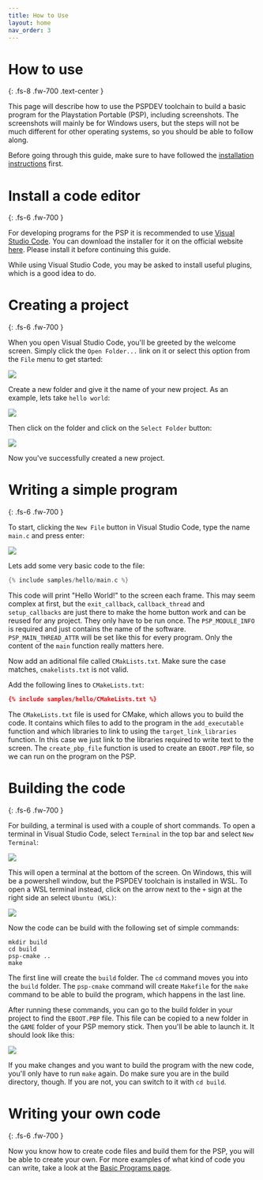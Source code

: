 ```yaml
---
title: How to Use
layout: home
nav_order: 3
---
```


# How to use
{: .fs-8 .fw-700 .text-center }

This page will describe how to use the PSPDEV toolchain to build a basic program for the Playstation Portable (PSP), including screenshots. The screenshots will mainly be for Windows users, but the steps will not be much different for other operating systems, so you should be able to follow along.

Before going through this guide, make sure to have followed the [installation instructions](installation.html) first.

# Install a code editor
{: .fs-6 .fw-700 }

For developing programs for the PSP it is recommended to use [Visual Studio Code](https://code.visualstudio.com/). You can download the installer for it on the official website [here](https://code.visualstudio.com/Download). Please install it before continuing this guide.

While using Visual Studio Code, you may be asked to install useful plugins, which is a good idea to do.

# Creating a project
{: .fs-6 .fw-700 }

When you open Visual Studio Code, you'll be greeted by the welcome screen. Simply click the `Open Folder...` link on it or select this option from the `File` menu to get started:

![](images/vscode-welcome.png)

Create a new folder and give it the name of your new project. As an example, lets take `hello world`:

![](images/vscode-create-folder.png)

Then click on the folder and click on the `Select Folder` button:

![](images/vscode-select-folder.png)

Now you've successfully created a new project.

# Writing a simple program
{: .fs-6 .fw-700 }

To start, clicking the `New File` button in Visual Studio Code, type the name `main.c` and press enter:

![](images/vscode-create-file.png)

Lets add some very basic code to the file:

```c
{% include samples/hello/main.c %}
```

This code will print "Hello World!" to the screen each frame. This may seem complex at first, but the `exit_callback`, `callback_thread` and `setup_callbacks` are just there to make the home button work and can be reused for any project. They only have to be run once. The `PSP_MODULE_INFO` is required and just contains the name of the software. `PSP_MAIN_THREAD_ATTR` will be set like this for every program. Only the content of the `main` function really matters here.

Now add an aditional file called `CMakLists.txt`. Make sure the case matches, `cmakelists.txt` is not valid.

Add the following lines to `CMakeLists.txt`:

```cmake
{% include samples/hello/CMakeLists.txt %}
```

The `CMakeLists.txt` file is used for CMake, which allows you to build the code. It contains which files to add to the program in the `add_executable` function and which libraries to link to using the `target_link_libraries` function. In this case we just link to the libraries required to write text to the screen. The `create_pbp_file` function is used to create an `EBOOT.PBP` file, so we can run on the program on the PSP.

# Building the code
{: .fs-6 .fw-700 }

For building, a terminal is used with a couple of short commands. To open a terminal in Visual Studio Code, select `Terminal` in the top bar and select `New Terminal`:

![](images/vscode-open-terminal.png)

This will open a terminal at the bottom of the screen. On Windows, this will be a powershell window, but the PSPDEV toolchain is installed in WSL. To open a WSL terminal instead, click on the arrow next to the `+` sign at the right side an select `Ubuntu (WSL)`:

![](images/vscode-ubuntu-shell.png)

Now the code can be build with the following set of simple commands:

```shell
mkdir build
cd build
psp-cmake ..
make
```

The first line will create the `build` folder. The `cd` command moves you into the `build` folder. The `psp-cmake` command will create `Makefile` for the `make` command to be able to build the program, which happens in the last line.

After running these commands, you can go to the build folder in your project to find the `EBOOT.PBP` file. This file can be copied to a new folder in the `GAME` folder of your PSP memory stick. Then you'll be able to launch it. It should look like this:

![](images/hello.png)

If you make changes and you want to build the program with the new code, you'll only have to run `make` again. Do make sure you are in the build directory, though. If you are not, you can switch to it with `cd build`.

# Writing your own code
{: .fs-6 .fw-700 }

Now you know how to create code files and build them for the PSP, you will be able to create your own. For more examples of what kind of code you can write, take a look at the [Basic Programs page](basic_programs.html).
